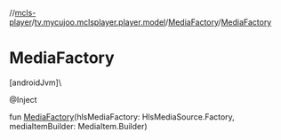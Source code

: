 //[mcls-player](../../../index.md)/[tv.mycujoo.mclsplayer.player.model](../index.md)/[MediaFactory](index.md)/[MediaFactory](-media-factory.md)

# MediaFactory

[androidJvm]\

@Inject

fun [MediaFactory](-media-factory.md)(hlsMediaFactory: HlsMediaSource.Factory, mediaItemBuilder: MediaItem.Builder)
